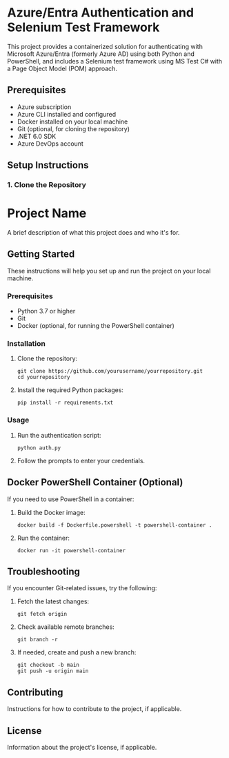# Azure/Entra Authentication and Selenium Test Framework

This project provides a containerized solution for authenticating with Microsoft Azure/Entra (formerly Azure AD) using both Python and PowerShell, and includes a Selenium test framework using MS Test C# with a Page Object Model (POM) approach.

## Prerequisites

- Azure subscription
- Azure CLI installed and configured
- Docker installed on your local machine
- Git (optional, for cloning the repository)
- .NET 6.0 SDK
- Azure DevOps account

## Setup Instructions

### 1. Clone the Repository
# Project Name

A brief description of what this project does and who it's for.

## Getting Started

These instructions will help you set up and run the project on your local machine.

### Prerequisites

- Python 3.7 or higher
- Git
- Docker (optional, for running the PowerShell container)

### Installation

1. Clone the repository:
   ```
   git clone https://github.com/yourusername/yourrepository.git
   cd yourrepository
   ```

2. Install the required Python packages:
   ```
   pip install -r requirements.txt
   ```

### Usage

1. Run the authentication script:
   ```
   python auth.py
   ```

2. Follow the prompts to enter your credentials.

## Docker PowerShell Container (Optional)

If you need to use PowerShell in a container:

1. Build the Docker image:
   ```
   docker build -f Dockerfile.powershell -t powershell-container .
   ```

2. Run the container:
   ```
   docker run -it powershell-container
   ```

## Troubleshooting

If you encounter Git-related issues, try the following:

1. Fetch the latest changes:
   ```
   git fetch origin
   ```

2. Check available remote branches:
   ```
   git branch -r
   ```

3. If needed, create and push a new branch:
   ```
   git checkout -b main
   git push -u origin main
   ```

## Contributing

Instructions for how to contribute to the project, if applicable.

## License

Information about the project's license, if applicable.